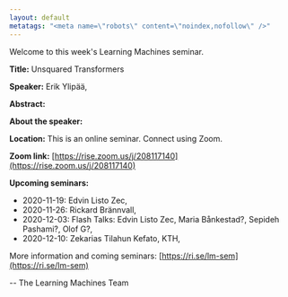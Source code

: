 ```yaml
---
layout: default
metatags: "<meta name=\"robots\" content=\"noindex,nofollow\" />"
---
```

Welcome to this week's Learning Machines seminar.

**Title:** Unsquared Transformers

**Speaker:** Erik Ylipää, 

**Abstract:** 

**About the speaker:** 

**Location:** This is an online seminar. Connect using Zoom.

**Zoom link:** [https://rise.zoom.us/j/208117140](https://rise.zoom.us/j/208117140)

**Upcoming seminars:**

* 2020-11-19: Edvin Listo Zec, 
* 2020-11-26: Rickard Brännvall, 
* 2020-12-03: Flash Talks: Edvin Listo Zec, Maria Bånkestad?, Sepideh Pashami?, Olof G?, 
* 2020-12-10: Zekarias Tilahun Kefato, KTH, 

More information and coming seminars: [https://ri.se/lm-sem](https://ri.se/lm-sem)

-- The Learning Machines Team

